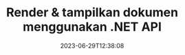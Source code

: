 ---
############################# Static ##########################
layout: "landing"
date: 2023-06-29T12:38:08
draft: false

lang: id
product: "Viewer"
product_tag: "viewer"
platform: ".NET"
platform_tag: "net"

############################# Drop-down ############################
supported_platforms:
  items:
    # supported_platforms loop
    - title: ".NET"
      tag: "net"
    # supported_platforms loop
    - title: "Java"
      tag: "java"
    # supported_platforms loop
    - title: "Node.js"
      tag: "nodejs-java" 
    # supported_platforms loop
    - title: "Python"
      tag: "python-net"

############################# Head ############################
head_title: "API penampil dokumen .NET, render Diagram HTML Gambar PDF Word Excel"
head_description: "C# penampil file ASP.NET & API rendering. Tambahkan penampil PDF, penampil Word, penampil Excel, penampil gambar, penampil HTML, fitur penampil email di aplikasi .NET."

############################# Header ##########################
title: "Render & tampilkan dokumen<br>menggunakan .NET API"
description: "API Penampil yang kuat untuk merender 180+ format dokumen menjadi PDF, HTML, dan Gambar dengan opsi konfigurasi serbaguna."
words:
  for: "for"

actions:
  viewer_demo: true
  viewer_demo_file_name: "quarterly-report.docx"
  main: "Unduh NuGet Gratis"
  main_link: "https://www.nuget.org/packages/GroupDocs.Viewer"
  alt: "Perizinan"
  alt_link: "https://purchase.groupdocs.com/pricing/viewer/net"
  title: "Siap untuk memulai?"
  description: "Coba fitur GroupDocs.Viewer secara gratis atau minta lisensi"

release:
  title: "Versi {0} dirilis"
  notes: "Lihat apa yang baru"
  downloads: "Unduhan"
  link: "https://releases.groupdocs.com/viewer/net/release-notes/latest/"

code:
  title: "Render file PDF di C#"
  more: "Lebih banyak contoh"
  more_link: "https://github.com/groupdocs-viewer/GroupDocs.Viewer-for-.NET"
  install: "dotnet add package GroupDocs.Viewer"
  content: |
    ```csharp {style=abap}   
    // Muat file PDF sumber
    using (var viewer = new Viewer("resume.pdf"))
    {
        // Tetapkan opsi HTML keluaran, satu file per halaman
        var viewOptions = 
        HtmlViewOptions.ForEmbeddedResources("page{0}.html");
        
        // Render PDF ke HTML dengan sumber daya tertanam        
        viewer.View(viewOptions);
    }
    ```

############################# Overview ############################
overview:
  enable: true
  title: "Sekilas tentang GroupDocs.Viewer"
  description: "API untuk merender, menampilkan, mengonversi dokumen, slide, diagram, dan banyak jenis dokumen lainnya dalam aplikasi .NET"
  features:
    # feature loop
    - title: "Lihat dokumen secara efisien & andal"
      content: "Dengan GroupDocs.Viewer API Anda dapat secara efisien merender dokumen dari format apa pun yang didukung ke HTML, JPEG, PNG, dan PDF dengan opsi yang fleksibel dan kuat dengan tetap menjaga integritas konten dan struktur dokumen. GroupDocs.Viewer mendukung .NET Framework 4.6.2 dan .NET 6.0, berfungsi pada platform Windows dan Linux."

    # feature loop
    - title: "Sebagian besar format file dan dokumen populer didukung"
      content: "Kami mendukung rendering lebih dari 180 format file dan dokumen paling populer yang mencakup Word, Excel, PDF, PowerPoint, keluarga format OpenDocument, Arsip, gambar Raster dan Vektor, e-Book, bahasa pemrograman dan markup, dan banyak jenis file lainnya, termasuk terenkripsi file dengan perlindungan kata sandi."

    # feature loop
    - title: "Keluaran yang dapat disesuaikan"
      content: "GroupDocs.Viewer memungkinkan tidak hanya untuk merender dokumen, tetapi juga untuk mengontrol bagaimana tepatnya, bagian dokumen mana yang harus dirender atau sekarang, bagaimana harus dirender, dan untuk menerapkan transformasi berbeda pada keluaran yang dirender."

    # feature loop
    - title: "UI untuk ASP.NET Inti"
      content: "Kami menyediakan paket UI sumber terbuka untuk ASP.NET Core yang dapat ditambahkan ke proyek Anda dalam beberapa menit. Paket Viewer.UI berisi UI web berbasis Angular dan memberikan serangkaian API dan penyedia penyimpanan data yang berguna."

############################# Platforms ############################
platforms:
  enable: true
  title: "Dukungan platform"
  description: "GroupDocs.Viewer untuk .NET mendukung sistem operasi, kerangka kerja, dan manajer paket berikut"
  items:
    # platform loop
    - title: "Amazon"
      image: "amazon"
    # platform loop
    - title: "Docker"
      image: "docker"
    # platform loop
    - title: "Azure"
      image: "azure"
    # platform loop
    - title: "VS Code"
      image: "vs_code"
    # platform loop
    - title: "ReSharper"
      image: "resharper"
    # platform loop
    - title: "macOS"
      image: "finder"
    # platform loop
    - title: "Linux"
      image: "linux"
    # platform loop
    - title: "NuGet"
      image: "nuget"
  packages:
    # packages loop
    - title: "Paket khusus Windows"
      content: |
        * Mendukung .NET Framework 4.6.2+ dan .NET 6.0
        * Dukungan format file terlengkap
        * Tergantung pada System.Drawing dan System.Drawing.Common 
      action: "Unduhan NuGet"
      action_link: "https://www.nuget.org/packages/GroupDocs.Viewer"
    # packages loop
    - title: "Paket lintas platform" 
      content: |
        * Mendukung .NET 6.0 dan versi yang lebih tinggi 
        * Dukungan format file terbatas 
        * Bekerja di Windows, Linux dan macOS 
      action: "Unduhan NuGet" 
      action_link: "https://www.nuget.org/packages/GroupDocs.Viewer.CrossPlatform" 

############################# File formats ############################
formats:
  enable: true
  title: "Format file yang didukung"
  description: |
    GroupDocs.Viewer untuk .NET mendukung operasi dengan berikut [format file](https://docs.groupdocs.com/viewer/net/supported-document-formats/).
  groups:
    # group loop
    - color: "green"
      content: |
        ### Microsoft Office, OpenDocument dan format teks
        * **Word:** DOC, DOCX, DOCM, DOT, DOTX, DOTM, RTF, TXT
        * **Excel:** XLS, XLSX, XLSM, XLSB, XLTM, XLT, XLTM, XLTX
        * **PowerPoint:** PPT, PPTX, PPS, PPSX, PPSM, POT, POTM, POTX, PPTM        
        * **Project:** MPP, MPT, MPX {{< landing/tooltip icon="windows" title="Didukung oleh paket khusus Windows" >}}
        * **Outlook:** MSG, EML, EMLX, PST, OST
        * **OneNote:** ONE {{< landing/tooltip icon="windows" title="Didukung oleh paket khusus Windows" >}}
        * **OpenDocument:** ODT, OTT, ODS, ODP, OTP, OTS, ODG
        * **Fixed Page Layout:** PDF, TEX, XPS, OXPS
        * **e-Books:** EPUB, MOBI, DjVu
        * **Delimiter-Separated Values:** CSV, TSV
    # group loop
    - color: "blue"
      content: |
        ### Gambar, Grafik & Diagram
        * **Gambar raster:** BMP, GIF, JPG, PNG, TIFF, WebP, DNG, DIB, Jpeg2000 family
        * **Windows Icon:** ICO
        * **Scalable Vector Graphics:** SVG, CDR, CMX, IGS, SVGZ        
        * **Adobe Photoshop:** PSD, PSB {{< landing/tooltip icon="windows" title="Didukung oleh paket khusus Windows" >}}       
        * **Stereo Lithography (3D Printing):** STL        
        * **Medical Imaging:** DICOM
        * **Plotter Documents:** PLT, HPG
        * **Autodesk Design Web Formats:** DWF, DWG
        * **AutoCAD Drawing:** DWT, IFC, STL, CF2        
      # group loop
    - color: "red"
      content: |
        ### Lainnya        
        * **jaring:** HTML, MHT, MHTML, XML
        * **Metafile:** WMF, EMF, CGM, EMZ, WMZ
        * **Visio:** VSD, VDX, VSS, VSSX, VSX, VST, VSTX, VTX, VSDX, VDW, VSTM, VSSM, VSDM {{< landing/tooltip icon="windows" title="Didukung oleh paket khusus Windows" >}}
        * **Project:** MPP, MPT, MPX
        * **PostScript:** PS, EPS
        * **Arsip:** ZIP, TAR, BZ2, GZ, RAR, RAR5
        * **Lainnya:** VCF, VCARD, NUMBERS, NSF, OBJ
        * **C/C++/C# Files:** C, CC, C# , CPP, CXX, CS, H, HH, M, MM
        * **Java/JavaScript Files:** JAVA, JS, JSON, PROPERTIES

############################# Features ############################
features:
  enable: true
  title: "Fitur GroupDocs.Viewer"
  description: "Render, tampilkan, dan konversi PDF dan Dokumen Office dengan lancar"

  items:
    # feature loop
    - icon: "viewhtml"
      title: "Lihat dokumen dalam HTML"
      content: "Ubah dokumen jenis apa pun menjadi dokumen HTML dengan CSS dan SVG, yang dapat ditampilkan di browser web modern mana pun."

    # feature loop
    - icon: "rasterize"
      title: "Rasterisasi dokumen"
      content: "Rasterisasi format dokumen apa pun yang didukung ke gambar raster, dengan format gambar dan kualitas kompresi yang dapat disesuaikan."

    # feature loop
    - icon: "sourcecode"
      title: "Render dan sorot kode pemrograman"
      content: "Dukungan untuk semua bahasa pemrograman, skrip, dan markup populer, dengan kemampuan untuk mengurai dan menyorot sintaksisnya."

    # feature loop
    - icon: "convertpdf"
      title: "Konversikan ke PDF"
      content: "Dokumen format apa pun yang didukung dapat dengan mudah dikonversi dan disimpan ke PDF dengan opsi yang dapat disesuaikan."

    # feature loop
    - icon: "transform"
      title: "Terapkan transformasi"
      content: "Dokumen keluaran dapat diubah selama rendering - halaman dapat diputar dan/atau disusun ulang, dan tanda air teks dapat ditempatkan di atasnya."

    # feature loop
    - icon: "adjustment"
      title: "Penyesuaian keluaran HTML"
      content: "Dokumen HTML keluaran, yang dihasilkan oleh GroupDocs.Viewer, dapat disetel dengan sangat baik: diperbolehkan untuk menyimpan ke aliran atau file, dengan sumber daya eksternal atau tertanam, panggilan balik, dan sebagainya."

    # feature loop
    - icon: "complex"
      title: "Dukungan struktur dokumen yang kompleks"
      content: "GroupDocs.Viewer tidak hanya mendukung satu dokumen, tetapi juga file, yang secara internal berisi daftar atau struktur hierarki dokumen, seperti pesan email dengan lampiran, arsip ZIP dengan file internal di dalam folder, gambar TIFF multi-halaman, dan sebagainya."

    # feature loop
    - icon: "optimization"
      title: "Opsi pengoptimalan"
      content: "GroupDocs.Viewer berisi subsistem cache yang dapat disesuaikan, yang dapat mempercepat waktu pemuatan dengan menggunakan versi dokumen yang di-cache. Juga serangkaian opsi berbeda untuk format berbeda memungkinkan untuk mengecualikan beberapa bagian atau aspek dokumen yang tidak diperlukan dari rendering (font, lembar kerja tersembunyi, lampiran email) untuk mengoptimalkan kinerja keseluruhan"

    # feature loop
    - icon: "passwordprotected"
      title: "Dukungan dokumen yang dilindungi kata sandi"
      content: "GroupDocs.Viewer memungkinkan untuk membuka dokumen terenkripsi dari berbagai jenis: PDF, WordProcessing, Spreadsheet, Presentasi, dan lainnya, dengan menentukan kata sandi dalam opsi pemuatan."

############################# Code samples ############################
code_samples:
  enable: true
  title: "Contoh kode"
  description: "Beberapa kasus penggunaan GroupDocs.Viewer tipikal untuk operasi .NET"
  items:
    # code sample loop
    - title: "Render DOCX ke HTML"
      content: |
        Properti kelas [HtmlViewOptions](https://reference.groupdocs.com/viewer/net/groupdocs.viewer.options/htmlviewoptions/) memungkinkan Anda mengontrol proses konversi, lebih lanjut tentang itu [di sini](https://docs.groupdocs.com/viewer/net/rendering-to-html/). Misalnya, Anda dapat menyematkan semua sumber daya eksternal dalam file HTML keluaran, memperkecil file keluaran, dan mengoptimalkannya untuk dicetak.
        {{< landing/code title="C#">}}
        ```csharp {style=abap}
        using GroupDocs.Viewer;
        using GroupDocs.Viewer.Options;
        
        // Buat instance penampil
        using (Viewer viewer = new Viewer("resume.docx"))
        {
            // Tetapkan opsi HTML keluaran
            HtmlViewOptions options = HtmlViewOptions.ForEmbeddedResources();
            
            // Render DOCX ke HTML dengan sumber daya tertanam
            viewer.View(options);
        }
        ```
        {{< /landing/code >}}
    # code sample loop
    - title: "Ekspor PPTX ke PDF"
      content: |
        Buat instance kelas [PdfViewOptions](https://reference.groupdocs.com/viewer/net/groupdocs.viewer.options/pdfviewoptions/) dan teruskan ke [Viewer.View](https://reference.groupdocs.com/viewer/net/groupdocs.viewer/viewer/view/#view) untuk mengonversi file PowerPoint PPTX ke PDF. Properti kelas PdfViewOptions memungkinkan Anda mengontrol proses konversi. Misalnya, Anda dapat melindungi file PDF keluaran, menyusun ulang halamannya, dan menentukan kualitas gambar dokumen. Lihat [bagian dokumentasi berikut](https://docs.groupdocs.com/viewer/net/rendering-to-pdf/) untuk mengetahui detailnya.
        {{< landing/code title="C#">}}
        ```csharp {style=abap}   
        using GroupDocs.Viewer;
        using GroupDocs.Viewer.Options;
        
        using (var viewer = new Viewer("presentation.pptx"))
        {
            // Atur opsi keluaran PDF       
            var viewOptions = new PdfViewOptions("presentation.pdf");
            
            // Ekspor PPTX ke PDF       
            viewer.View(viewOptions);
        }
        ```
        {{< /landing/code >}}
############################# Reviews ############################
# reviews:
# enable: true
# title: "Ulasan produk GroupDocs"
# description: "Jangan hanya percaya kata-kata kami begitu saja. Lihat apa yang dikatakan pengembang lain tentang API kami"

# items:
#   # review loop
#   - title: "GroupDocs.Viewer"
#     content: "Pelayanan prima dan produk unggulan. Mereka sangat membantu dan responsif selama proses implementasi GroupDocs.Viewer untuk .NET, dan sangat merekomendasikannya."
#     author: "Martin Lasarga"
#     company: "Product Manager at Axentria ECM by G.S.I."

#   # review loop
#   - title: "GroupDocs.Viewer"
#     content: "Setelah mengimplementasikan dan menggunakan GroupDocs.Viewer untuk .NET dalam proyek tersebut tampaknya berfungsi dengan baik. Saya telah menguji dengan banyak dokumen dan sejauh ini bagus. Semua yang saya berikan ditampilkan dengan baik dan terlihat sama bagusnya dengan penampil PDF atau MS Word."
#     author: "Mats Oustad"
#     company: "Senior Consultant/Partner at Novanet AS"
---